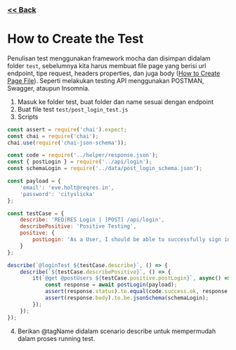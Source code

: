 ### [<< Back](../docs)
# How to Create the Test

Penulisan test menggunakan framework mocha dan disimpan didalam folder `test`, sebelumnya kita harus membuat file page yang berisi url endpoint, tipe request, headers properties, dan juga body ([How to Create Page File](create_the_page.md)). Seperti melakukan testing API menggunakan POSTMAN, Swagger, ataupun Insomnia.

1. Masuk ke folder test, buat folder dan name sesuai dengan endpoint
2. Buat file test `test/post_login_test.js`
3. Scripts

```javascript
const assert = require('chai').expect;
const chai = require('chai');
chai.use(require('chai-json-schema'));

const code = require('../helper/response.json');
const { postLogin } = require('../api/login');
const schemaLogin = require('../data/post_login_schema.json');

const payload = {
	'email': 'eve.holt@reqres.in',
	'password': 'cityslicka'
};

const testCase = {
	describe: 'REQ|RES Login | [POST] /api/login',
	describePositive: 'Positive Testing',
	positive: {
		postLogin: 'As a User, I should be able to successfully sign in'
	}
};

describe(`@loginTest ${testCase.describe}`, () => {
	describe(`${testCase.describePositive}`, () => {
		it(`@get @postUsers ${testCase.positive.postLogin}`, async() => {
			const response = await postLogin(payload);
			assert(response.status).to.equal(code.success.ok, response.body.message);
			assert(response.body).to.be.jsonSchema(schemaLogin);
		});
	}); 
}); 
```

4. Berikan @tagName didalam scenario describe untuk mempermudah dalam proses running test.
